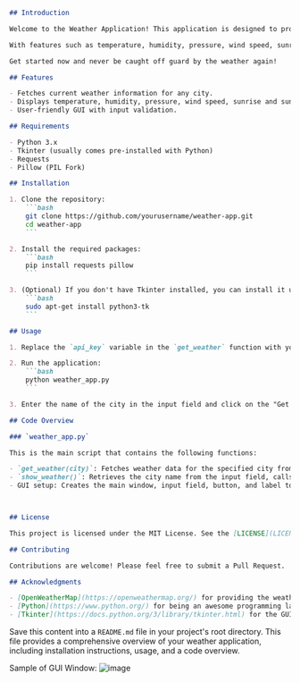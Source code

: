 ```markdown
## Introduction

Welcome to the Weather Application! This application is designed to provide you with the latest weather updates for any city in the world. Using the OpenWeatherMap API, this app fetches real-time weather data and displays it in a user-friendly graphical interface. Whether you're planning your day or just curious about the weather conditions elsewhere, this app has you covered.

With features such as temperature, humidity, pressure, wind speed, sunrise and sunset times, cloudiness, and a weather description, this application provides comprehensive weather information at your fingertips. The intuitive GUI, built with Tkinter, ensures that you can easily get the weather details you need with just a few clicks.

Get started now and never be caught off guard by the weather again!

## Features

- Fetches current weather information for any city.
- Displays temperature, humidity, pressure, wind speed, sunrise and sunset times, cloudiness, and weather description.
- User-friendly GUI with input validation.

## Requirements

- Python 3.x
- Tkinter (usually comes pre-installed with Python)
- Requests
- Pillow (PIL Fork)

## Installation

1. Clone the repository:
    ```bash
    git clone https://github.com/yourusername/weather-app.git
    cd weather-app
    ```

2. Install the required packages:
    ```bash
    pip install requests pillow
    ```

3. (Optional) If you don't have Tkinter installed, you can install it using:
    ```bash
    sudo apt-get install python3-tk
    ```

## Usage

1. Replace the `api_key` variable in the `get_weather` function with your OpenWeatherMap API key. You can get a free API key by signing up on the [OpenWeatherMap website](https://openweathermap.org/).

2. Run the application:
    ```bash
    python weather_app.py
    ```

3. Enter the name of the city in the input field and click on the "Get Weather" button to fetch the weather information.

## Code Overview

### `weather_app.py`

This is the main script that contains the following functions:

- `get_weather(city)`: Fetches weather data for the specified city from the OpenWeatherMap API.
- `show_weather()`: Retrieves the city name from the input field, calls `get_weather`, and updates the weather information label.
- GUI setup: Creates the main window, input field, button, and label to display the weather information.



## License

This project is licensed under the MIT License. See the [LICENSE](LICENSE) file for more details.

## Contributing

Contributions are welcome! Please feel free to submit a Pull Request.

## Acknowledgments

- [OpenWeatherMap](https://openweathermap.org/) for providing the weather API.
- [Python](https://www.python.org/) for being an awesome programming language.
- [Tkinter](https://docs.python.org/3/library/tkinter.html) for the GUI library.

```

Save this content into a `README.md` file in your project's root directory. This file provides a comprehensive overview of your weather application, including installation instructions, usage, and a code overview.

Sample of GUI Window: ![image](https://github.com/user-attachments/assets/1f5a52b8-ae37-4258-be6e-5d8922bf724f)
